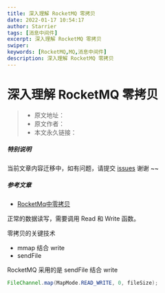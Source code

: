 ```yaml
---
title: 深入理解 RocketMQ 零拷贝
date: 2022-01-17 10:54:17
author: Starrier
tags: [消息中间件]
excerpt: 深入理解 RocketMQ 零拷贝
swiper:
keywords: [RocketMQ,MQ,消息中间件]
description: 深入理解 RocketMQ 零拷贝
---
```


# 深入理解 RocketMQ 零拷贝

> * 原文地址：[]()
> * 原文作者：[]()
> * 本文永久链接：[]()

##### **特别说明**

当前文章内容迁移中，如有问题，请提交 [issues](https://github.com/Starrier/starrier.github.io/issues) 谢谢 ~~

##### 参考文章

- [RocketMq中零拷贝](https://www.jianshu.com/p/fe28b4cfe7a3)

正常的数据读写，需要调用 Read 和 Write 函数。

零拷贝的关键技术

- mmap 结合 write
- sendFile 

RocketMQ 采用的是 sendFile 结合 write

``` java
FileChannel.map(MapMode.READ_WRITE, 0, fileSize);
```
